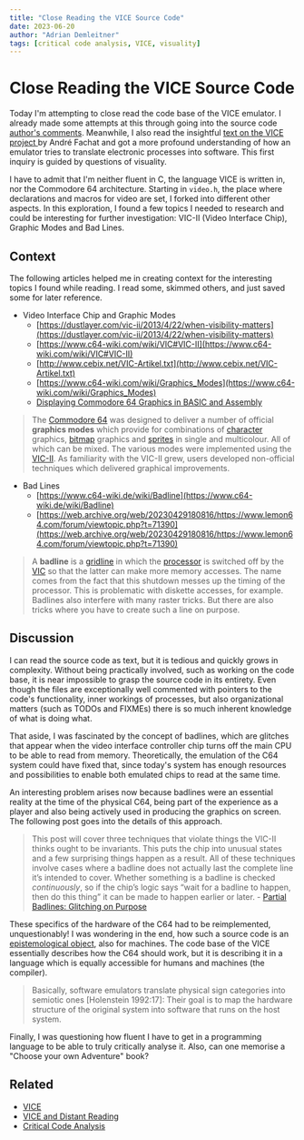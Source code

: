 ```yaml
---
title: "Close Reading the VICE Source Code"
date: 2023-06-20
author: "Adrian Demleitner"
tags: [critical code analysis, VICE, visuality]
---
```

# Close Reading the VICE Source Code
Today I'm attempting to close read the code base of the VICE emulator. I already made some attempts at this through going into the source code [author's comments](notes/VICE%20and%20Distant%20Reading.md#2023-05-24). Meanwhile, I also read the insightful [text on the VICE project ](literature/holtgenShiftRestoreEscapeRetrocomputingUnd2014.md) by André Fachat and got a more profound understanding of how an emulator tries to translate electronic processes into software. This first inquiry is guided by questions of visuality. 

I have to admit that I'm neither fluent in C, the language VICE is written in, nor the Commodore 64 architecture. Starting in `video.h`, the place where declarations and macros for video are set, I forked into different other aspects. In this exploration, I found a few topics I needed to research and could be interesting for further investigation: VIC-II (Video Interface Chip), Graphic Modes and Bad Lines.

## Context
The following articles helped me in creating context for the interesting topics I found while reading. I read some, skimmed others, and just saved some for later reference.

- Video Interface Chip and Graphic Modes
	- [https://dustlayer.com/vic-ii/2013/4/22/when-visibility-matters](https://dustlayer.com/vic-ii/2013/4/22/when-visibility-matters)
	- [https://www.c64-wiki.com/wiki/VIC#VIC-II](https://www.c64-wiki.com/wiki/VIC#VIC-II)
	- [http://www.cebix.net/VIC-Artikel.txt](http://www.cebix.net/VIC-Artikel.txt)
	- [https://www.c64-wiki.com/wiki/Graphics_Modes](https://www.c64-wiki.com/wiki/Graphics_Modes)
	- [Displaying Commodore 64 Graphics in BASIC and Assembly](https://www.youtube.com/watch?v=KWydVEX0n3g)

> The [Commodore 64](https://www.c64-wiki.com/wiki/Commodore_64 "Commodore 64") was designed to deliver a number of official **graphics modes** which provide for combinations of [character](https://www.c64-wiki.com/wiki/character "character") graphics, [bitmap](https://www.c64-wiki.com/index.php?title=bitmap&action=edit&redlink=1 "bitmap (page does not exist)") graphics and [sprites](https://www.c64-wiki.com/wiki/sprite "sprite") in single and multicolour. All of which can be mixed. The various modes were implemented using the [VIC-II](https://www.c64-wiki.com/wiki/VIC-II "VIC-II"). As familiarity with the VIC-II grew, users developed non-official techniques which delivered graphical improvements.

- Bad Lines
	- [https://www.c64-wiki.de/wiki/Badline](https://www.c64-wiki.de/wiki/Badline)
	- [https://web.archive.org/web/20230429180816/https://www.lemon64.com/forum/viewtopic.php?t=71390](https://web.archive.org/web/20230429180816/https://www.lemon64.com/forum/viewtopic.php?t=71390)

> A **badline** is a [gridline](https://www.c64-wiki.de/wiki/Rasterzeile "gridline") in which the [processor](https://www.c64-wiki.de/wiki/Prozessor "processor") is switched off by the [VIC](https://www.c64-wiki.de/wiki/VIC "VIC") so that the latter can make more memory accesses. The name comes from the fact that this shutdown messes up the timing of the processor. This is problematic with diskette accesses, for example. Badlines also interfere with many raster tricks. But there are also tricks where you have to create such a line on purpose.

## Discussion
I can read the source code as text, but it is tedious and quickly grows in complexity. Without being practically involved, such as working on the code base, it is near impossible to grasp the source code in its entirety. Even though the files are exceptionally well commented with pointers to the code's functionality, inner workings of processes, but also organizational matters (such as TODOs and FIXMEs) there is so much inherent knowledge of what is doing what.

That aside, I was fascinated by the concept of badlines, which are glitches that appear when the video interface controller chip turns off the main CPU to be able to read from memory. Theoretically, the emulation of the C64 system could have fixed that, since today's system has enough resources and possibilities to enable both emulated chips to read at the same time.

An interesting problem arises now because badlines were an essential reality at the time of the physical C64, being part of the experience as a player and also being actively used in producing the graphics on screen. The following post goes into the details of this approach.

> This post will cover three techniques that violate things the VIC-II thinks ought to be invariants. This puts the chip into unusual states and a few surprising things happen as a result. All of these techniques involve cases where a badline does not actually last the complete line it’s intended to cover. Whether something is a badline is checked _continuously_, so if the chip’s logic says “wait for a badline to happen, then do this thing” it can be made to happen earlier or later. - [Partial Badlines: Glitching on Purpose](https://bumbershootsoft.wordpress.com/2015/10/18/partial-badlines-glitching-on-purpose/)

These specifics of the hardware of the C64 had to be reimplemented, unquestionably! I was wondering in the end, how such a source code is an [epistemological object](literature/hoeltgenOPENHISTORY2020.md), also for machines. The code base of the VICE essentially describes how the C64 should work, but it is describing it in a language which is equally accessible for humans and machines (the compiler).

> Basically, software emulators translate physical sign categories into semiotic ones [Holenstein 1992:17]: Their goal is to map the hardware structure of the original system into software that runs on the host system.

Finally, I was questioning how fluent I have to get in a programming language to be able to truly critically analyse it. Also, can one memorise a "Choose your own Adventure" book?

## Related
- [VICE](notes/VICE.md)
- [VICE and Distant Reading](notes/VICE%20and%20Distant%20Reading.md)
- [Critical Code Analysis](notes/Critical%20Code%20Analysis.md)